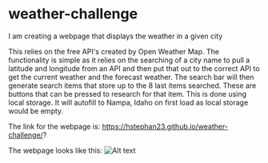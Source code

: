# weather-challenge
I am creating a webpage that displays the weather in a given city

This relies on the free API's created by Open Weather Map.
The functionality is simple as it relies on the searching of a city name to pull a latitude and longitude from an API and then put that out to the correct API to get the current weather and the forecast weather. The search bar will then generate search items that store up to the 8 last items searched. These are buttons that can be pressed to research for that item. This is done using local storage. It will autofill to Nampa, Idaho on first load as local storage would be empty.

The link for the webpage is: https://hstephan23.github.io/weather-challenge/? 

The webpage looks like this: 
![Alt text](https://file%252B.vscode-resource.vscode-cdn.net/Users/harrisonstephan/Documents/weather-challenge/Screenshot%25202024-01-09%2520at%25203.56.31%25E2%2580%25AFPM.png?version%253D1704841457694)


